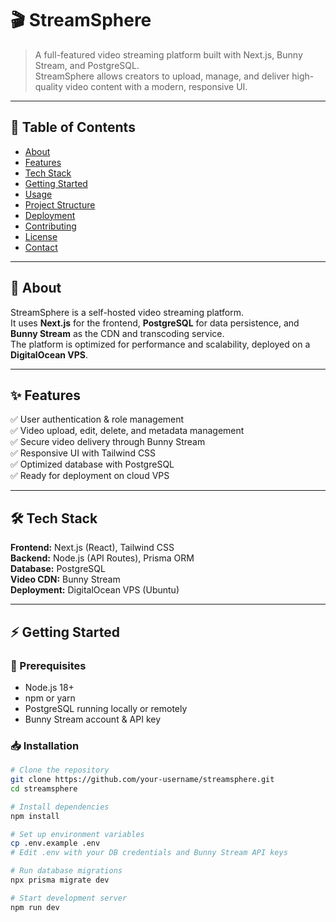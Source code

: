 # 🎬 StreamSphere

> A full-featured video streaming platform built with Next.js, Bunny Stream, and PostgreSQL.  
> StreamSphere allows creators to upload, manage, and deliver high-quality video content with a modern, responsive UI.

---

## 📌 Table of Contents
- [About](#about)
- [Features](#features)
- [Tech Stack](#tech-stack)
- [Getting Started](#getting-started)
- [Usage](#usage)
- [Project Structure](#project-structure)
- [Deployment](#deployment)
- [Contributing](#contributing)
- [License](#license)
- [Contact](#contact)

---

## 📖 About
StreamSphere is a self-hosted video streaming platform.  
It uses **Next.js** for the frontend, **PostgreSQL** for data persistence, and **Bunny Stream** as the CDN and transcoding service.  
The platform is optimized for performance and scalability, deployed on a **DigitalOcean VPS**.

---

## ✨ Features
✅ User authentication & role management  
✅ Video upload, edit, delete, and metadata management  
✅ Secure video delivery through Bunny Stream  
✅ Responsive UI with Tailwind CSS  
✅ Optimized database with PostgreSQL  
✅ Ready for deployment on cloud VPS

---

## 🛠 Tech Stack
**Frontend:** Next.js (React), Tailwind CSS  
**Backend:** Node.js (API Routes), Prisma ORM  
**Database:** PostgreSQL  
**Video CDN:** Bunny Stream  
**Deployment:** DigitalOcean VPS (Ubuntu)

---

## ⚡ Getting Started

### 🔧 Prerequisites
- Node.js 18+  
- npm or yarn  
- PostgreSQL running locally or remotely  
- Bunny Stream account & API key

### 📥 Installation
```bash
# Clone the repository
git clone https://github.com/your-username/streamsphere.git
cd streamsphere

# Install dependencies
npm install

# Set up environment variables
cp .env.example .env
# Edit .env with your DB credentials and Bunny Stream API keys

# Run database migrations
npx prisma migrate dev

# Start development server
npm run dev
